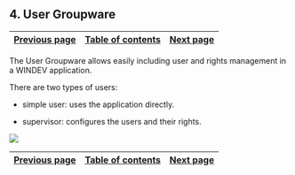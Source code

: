 
## 4. User Groupware
			

| [Previous page](../Concepts_WD/1410087065.md) | [Table of contents](../Concepts_WD/1410087098.md) | [Next page](../Concepts_WD/1410087067.md) |
| --- | --- | --- |



<a name="NOTE1"></a>
<a name="NOTE1_1"></a>
The User Groupware allows easily including user and rights management in a WINDEV application.

There are two types of users:

- simple user: uses the application directly.

- supervisor: configures the users and their rights.





![](https://doc.pcsoft.fr/en-US/images/image.awp?langid=3&name=P4-Groupware%20utilisateur.gif&type=thumb)


| [Previous page](../Concepts_WD/1410087065.md) | [Table of contents](../Concepts_WD/1410087098.md) | [Next page](../Concepts_WD/1410087067.md) |
| --- | --- | --- |




